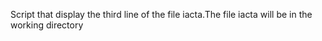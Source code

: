 Script that display the third line of the file iacta.The file iacta will be in the working directory
